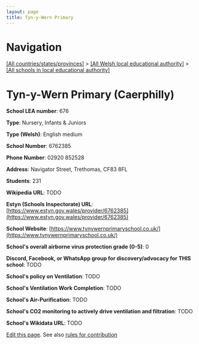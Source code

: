 ```yaml
---
layout: page
title: Tyn-y-Wern Primary
---
```

# Navigation

[[All countries/states/provinces]](../../..) > [[All Welsh local educational authority]](../..) > [[All schools in local educational authority]](..)

# Tyn-y-Wern Primary (Caerphilly)

**School LEA number**: 676

**Type**: Nursery, Infants & Juniors

**Type (Welsh)**: English medium

**School Number**: 6762385

**Phone Number**: 02920 852528

**Address**: Navigator Street, Trethomas, CF83 8FL

**Students**: 231

**Wikipedia URL**: TODO

**Estyn (Schools Inspectorate) URL**: [https://www.estyn.gov.wales/provider/6762385](https://www.estyn.gov.wales/provider/6762385)

**School Website**: [https://www.tynywernprimaryschool.co.uk/](https://www.tynywernprimaryschool.co.uk/)

**School's overall airborne virus protection grade (0-5)**: 0

**Discord, Facebook, or WhatsApp group for discovery/advocacy for THIS school**: TODO

**School's policy on Ventilation**: TODO

**School's Ventilation Work Completion**: TODO

**School's Air-Purification**: TODO

**School's CO2 monitoring to actively drive ventilation and filtration**: TODO

**School's Wikidata URL**: TODO




[Edit this page](https://github.com/ventilate-schools/Wales/edit/prif/./Caerphilly/Tyn-y-Wern_Primary.md). See also [rules for contribution](../../../contribution-rules/)